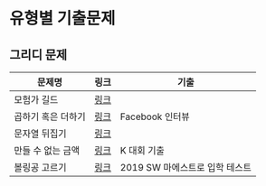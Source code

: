 # 유형별 기출문제

## 그리디 문제

| 문제명             | 링크                 | 기출                           |
| ------------------ | -------------------- | ------------------------------ |
| 모험가 길드        | [링크](./ch11_01.py) |                                |
| 곱하기 혹은 더하기 | [링크](./ch11_02.py) | Facebook 인터뷰                |
| 문자열 뒤집기      | [링크](./ch11_03.py) |                                |
| 만들 수 없는 금액  | [링크](./ch11_04.py) | K 대회 기출                    |
| 볼링공 고르기      | [링크](./ch11_05.py) | 2019 SW 마에스트로 입학 테스트 |

